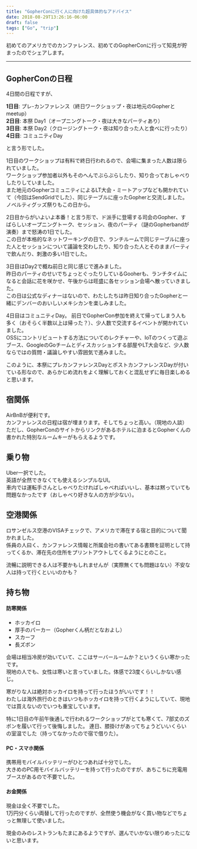 ```yaml
---
title: "GopherConに行く人に向けた超具体的なアドバイス"
date: 2018-08-29T13:26:16-06:00
draft: false
tags: ["Go", "trip"]
---
```

初めてのアメリカでのカンファレンス、初めてのGopherConに行って知見が貯まったのでシェアします。

***
## GopherConの日程
4日間の日程ですが、

**1日目**: プレ-カンファレンス（終日ワークショップ・夜は地元のGopherとmeetup）<br>
**2日目**: 本祭 Day1（オープニングトーク・夜は大きなパーティあり）<br>
**3日目**: 本祭 Day2（クロージングトーク・夜は知り合った人と食べに行ったり）<br>
**4日目**: コミュニティDay

と言う形でした。

1日目のワークショップは有料で終日行われるので、会場に集まった人数は限られていました。<br>
ワークショップ参加者以外もそのへんでぶらぶらしたり、知り合っておしゃべりしたりしていました。<br>
また地元のGopherコミュニティによるLT大会・ミートアップなども開かれていて（今回はSendGridでした）、同じテーブルに座ったGopherと交流しました。<br>
ノベルティグッズ祭りもこの日から。

2日目からがいよいよ本番！と言う形で、ド派手に登場する司会のGopher、すばらしいオープニングトーク、セッション、夜のパーティ（謎のGopherbandが演奏）まで怒涛の1日でした。<br>
この日が本格的なネットワーキングの日で、ランチルームで同じテーブルに座った人とセッションについて議論を交わしたり、知り合った人とそのままパーティで飲んだり、刺激の多い1日でした。

3日目はDay2で概ね前日と同じ感じで進みました。<br>
昨日のパーティのせいでちょっとぐったりしているGooherも、ランチタイムになると会話に花を咲かせ、午後からは旺盛に各セッション会場へ散っていきました。<br>
この日は公式なディナーはないので、わたしたちは昨日知り合ったGopherと一緒にデンバーのおいしいメキシカンを楽しみました。

4日目はコミュニティDay。
前日でGopherCon参加を終えて帰ってしまう人も多く（おそらく半数以上は帰った？）、少人数で交流するイベントが開かれていました。<br>
OSSにコントリビュートする方法についてのレクチャーや、IoTのつくって遊ぶブース、GoogleのGoチームとディスカッションする部屋やLT大会など、少人数ならではの質問・議論しやすい雰囲気で進みました。

このように、本祭にプレカンファレンスDayとポストカンファレンスDayが付いている形なので、あらかじめ流れをよく理解しておくと混乱せずに毎日楽しめると思います。

## 宿関係
AirBnBが便利です。<br>
カンファレンスの日程は宿が埋まります。そしてちょっと高い。（現地の人談）<br>
ただし、GopherConのサイトからリンクがあるホテルに泊まるとGopherくんの書かれた特別なルームキーがもらえるようです。

## 乗り物
Uber一択でした。<br>
英語が全然できなくても使えるシンプルなUI。<br>
車内では運転手さんとしゃべりたければしゃべればいいし、基本は黙っていても問題なかったです（おしゃべり好きな人の方が少ない）。

## 空港関係
ロサンゼルス空港のVISAチェックで、アメリカで滞在する宿と目的について聞かれました。<br>
係員の人曰く、カンファレンス情報と所属会社の書いてある書類を証明として持ってくるか、滞在先の住所をプリントアウトしてくるようにとのこと。

流暢に説明できる人は不要かもしれませんが（実際無くても問題はない）不安な人は持って行くといいのかも？

## 持ち物
#### 防寒関係
- ホッカイロ
- 厚手のパーカー（Gopherくん柄だとなおよし）
- スカーフ
- 長ズボン

会場は相当冷房が効いていて、ここはサーバールームか？というくらい寒かったです。<br>
現地の人でも、女性は寒いと言っていました。体感で23度くらいしかない感じ。

寒がりな人は絶対ホッカイロを持って行ったほうがいいです！！<br>
わたしは海外旅行のときはいつもホッカイロを持って行くようにしていて、現地では買えないのでいつも重宝しています。

特に1日目の午前午後通しで行われるワークショップがとても寒くて、7部丈のズボンを履いて行って後悔しました。
連日、膝掛けがあってちょうどいいくらいの室温でした（持ってなかったので宿で借りた）。

#### PC・スマホ関係
携帯用モバイルバッテリーがひとつあれば十分でした。<br>
大きめのPC用モバイルバッテリーを持って行ったのですが、あちこちに充電用ブースがあるので不要でした。

#### お金関係
現金は全く不要でした。<br>
1万円分くらい両替して行ったのですが、全然使う機会がなく買い物などでちょっと無理して使いました。

現金のみのレストランもたまにあるようですが、選んでいかない限りめったにないと思います。